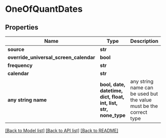 # OneOfQuantDates


## Properties
Name | Type | Description | Notes
------------ | ------------- | ------------- | -------------
**source** | **str** |  | 
**override_universal_screen_calendar** | **bool** |  | [optional] 
**frequency** | **str** |  | [optional] 
**calendar** | **str** |  | [optional] 
**any string name** | **bool, date, datetime, dict, float, int, list, str, none_type** | any string name can be used but the value must be the correct type | [optional]

[[Back to Model list]](../README.md#documentation-for-models) [[Back to API list]](../README.md#documentation-for-api-endpoints) [[Back to README]](../README.md)


